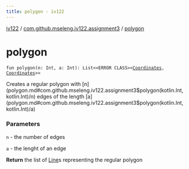 ```yaml
---
title: polygon - iv122
---
```


[iv122](../index.md) / [com.github.mseleng.iv122.assignment3](index.md) / [polygon](.)

# polygon

`fun polygon(n: Int, a: Int): List<<ERROR CLASS><`[`Coordinates`](../com.github.mseleng.iv122.util/-coordinates/index.md)`, `[`Coordinates`](../com.github.mseleng.iv122.util/-coordinates/index.md)`>>`

Creates a regular polygon with [n](polygon.md#com.github.mseleng.iv122.assignment3$polygon(kotlin.Int, kotlin.Int)/n) edges of the length [a](polygon.md#com.github.mseleng.iv122.assignment3$polygon(kotlin.Int, kotlin.Int)/a)

### Parameters

`n` - the number of edges

`a` - the lenght of an edge

**Return**
the list of [Line](../com.github.mseleng.iv122.util/-line.md)s representing the regular polygon

